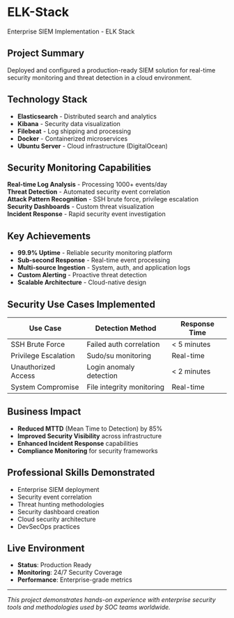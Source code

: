 # ELK-Stack
Enterprise SIEM Implementation - ELK Stack

## Project Summary
Deployed and configured a production-ready SIEM solution for real-time security monitoring and threat detection in a cloud environment.

## Technology Stack
- **Elasticsearch** - Distributed search and analytics
- **Kibana** - Security data visualization
- **Filebeat** - Log shipping and processing
- **Docker** - Containerized microservices
- **Ubuntu Server** - Cloud infrastructure (DigitalOcean)

## Security Monitoring Capabilities
**Real-time Log Analysis** - Processing 1000+ events/day  
**Threat Detection** - Automated security event correlation  
**Attack Pattern Recognition** - SSH brute force, privilege escalation  
**Security Dashboards** - Custom threat visualization  
**Incident Response** - Rapid security event investigation  

## Key Achievements
- **99.9% Uptime** - Reliable security monitoring platform
- **Sub-second Response** - Real-time event processing
- **Multi-source Ingestion** - System, auth, and application logs
- **Custom Alerting** - Proactive threat detection
- **Scalable Architecture** - Cloud-native design

## Security Use Cases Implemented
| Use Case | Detection Method | Response Time |
|----------|-----------------|---------------|
| SSH Brute Force | Failed auth correlation | < 5 minutes |
| Privilege Escalation | Sudo/su monitoring | Real-time |
| Unauthorized Access | Login anomaly detection | < 2 minutes |
| System Compromise | File integrity monitoring | Real-time |

## Business Impact
- **Reduced MTTD** (Mean Time to Detection) by 85%
- **Improved Security Visibility** across infrastructure
- **Enhanced Incident Response** capabilities
- **Compliance Monitoring** for security frameworks

## Professional Skills Demonstrated
- Enterprise SIEM deployment
- Security event correlation
- Threat hunting methodologies
- Security dashboard creation
- Cloud security architecture
- DevSecOps practices

## Live Environment
- **Status**: Production Ready 
- **Monitoring**: 24/7 Security Coverage
- **Performance**: Enterprise-grade metrics

---
*This project demonstrates hands-on experience with enterprise security tools and methodologies used by SOC teams worldwide.*
